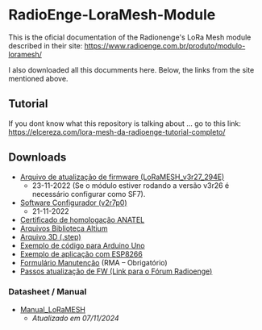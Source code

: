 # RadioEnge-LoraMesh-Module
This is the oficial documentation of the Radionenge's LoRa Mesh module described in their site:
https://www.radioenge.com.br/produto/modulo-loramesh/

I also downloaded all this documments here.
Below, the links from the site mentioned above.

## Tutorial
If you dont know what this repository is talking about ... go to this link: 
https://elcereza.com/lora-mesh-da-radioenge-tutorial-completo/


## Downloads

- [Arquivo de atualização de firmware (LoRaMESH_v3r27_294E)](https://www.radioenge.com.br/storage/2021/08/LoRaMESH_v3r27_294E.zip)
    - 23-11-2022 (Se o módulo estiver rodando a versão v3r26 é necessário configurar como SF7).
- [Software Configurador (v2r7p0)](https://www.radioenge.com.br/wp-content/uploads/2023/08/loramesh_v2r7p0-1.zip)
    - 21-11-2022
- [Certificado de homologação ANATEL](https://www.radioenge.com.br/wp-content/uploads/2021/08/anatel-loramesh-end-device.pdf)
- [Arquivos Biblioteca Altium](https://www.radioenge.com.br/storage/2022/10/LoraAltiumLib.zip)
- [Arquivo 3D (.step)](https://www.radioenge.com.br/wp-content/uploads/downloads-produtos/modulo-loramesh/3d-lora-end.zip)
- [Exemplo de código para Arduino Uno](https://github.com/Radioenge/LoRaMESH)
- [Exemplo de aplicação com ESP8266](https://www.radioenge.com.br/wp-content/uploads/downloads-produtos/modulo-loramesh/loramesh-esp8266.zip)
- [Formulário Manutenção](https://www.radioenge.com.br/wp-content/uploads/downloads-produtos/modulo-loramesh/rma-formulario-manutencao-iot.xlsx) (RMA – Obrigatório)
- [Passos atualização de FW (Link para o Fórum Radioenge)](https://forum.radioenge.com.br/t/atualizacao-loramesh-novo-software/270)

### 

### Datasheet / Manual

- [Manual_LoRaMESH](https://www.radioenge.com.br/wp-content/uploads/2021/08/Manual_LoRaMESH.pdf)
    - *Atualizado em 07/11/2024*
